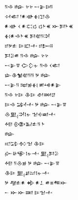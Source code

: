 <div class='block'>
<div class='line'>𒀀𒈾 𒈗 𒆳𒆳 𒁁𒉌𒅀</div>
<div class='line'>𒀴𒅗 𒁹𒀭𒀝𒈬𒋛𒁲</div>
<div class='line'>𒀭𒀝 𒌋 𒀭𒀫𒌓 𒌓𒈨𒌍 𒁍𒁕𒈨𒌍</div>
<div class='line'>𒈬𒀭𒈾𒈨𒌍 𒁕𒊏𒀀𒋫</div>
<div class='line'>𒄑𒃻𒉺 𒄿𒊬𒋾 𒄑𒄖𒍝</div>
<div class='line'>𒁕𒊒𒌑 𒀀𒈾 𒈗 𒆳𒆳</div>
<div class='line'>𒁁𒉌𒐊 𒀖𒁷𒉡 𒀀𒈾 𒌋𒅗</div>
<div class='line'>𒇽𒆠𒁯𒊏𒀀𒀀 𒃻 𒈗</div>
<div class='line'>𒁁𒉌𒀀 𒉈𒂊𒈬 𒅖𒆲𒀭𒉌</div>
<div class='line'>𒀀𒈾 𒆳𒄿 𒆠𒄿 𒀠𒇷𒆪</div>
<div class='line'>𒄿𒈾 𒋆𒋾 𒃻 𒈗 𒁁𒉌𒐊</div>
<div class='line'>𒁲𒅅𒋫𒋙𒉡 𒈠𒀪𒀜𒋾</div>
<div class='line'>𒅇 𒍜𒆏𒉺𒀀 𒈨</div>
<div class='line'>𒈗</div>
<div class='line'>𒀊𒁉𒁴𒈠 𒆠𒄿</div>
<div class='line'>𒅎𒄩𒊍𒋙𒉡𒋾 𒅅𒁕𒊒</div>
<div class='line'>𒅇 𒀀𒁲𒂊 𒃻 𒈗 𒁁𒉌𒐊</div>
<div class='line'>𒆠𒄿 𒅅𒋗𒁺𒋙𒉡𒋾</div>
<div class='line'>𒃻 𒆷𒉺𒀭 𒄈 𒀭𒁇 𒌑𒊺𒍣𒁍</div>
<div class='line'>𒀸 𒁍𒁍𒌅 𒄿𒈠𒋾</div>
</div>